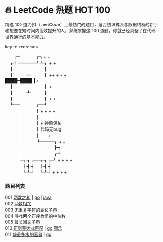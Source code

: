 # 🔥 LeetCode 热题 HOT 100
精选 100 道力扣（LeetCode）上最热门的题目，适合初识算法与数据结构的新手和想要在短时间内高效提升的人，熟练掌握这 100 道题，你就已经具备了在代码世界通行的基本能力。

key to exercises

 　　┏┓　　　┏┓+ +<br>
 　┏┛┻━━━┛┻┓ + +<br>
 　┃　　　　　　　┃ 　<br>
 　┃　　　━　　　┃ ++ + + +<br>
  ████━████ ┃+<br>
 　┃　　　　　　　┃ +<br>
 　┃　　　┻　　　┃<br>
 　┃　　　　　　　┃ + +<br>
 　┗━┓　　　┏━┛<br>
 　　　┃　　　┃ + + + +<br>
 　　　┃　　　┃<br>
 　　　┃　　　┃ +  神兽保佑<br>
 　　　┃　　　┃    代码无bug　　<br>
 　　　┃　　　┃　　+　　　　　　　　　<br>
 　　　┃　 　　┗━━━┓ + +<br>
 　　　┃ 　　　　　　　┣┓<br>
 　　　┃ 　　　　　　　┏┛<br>
 　　　┗┓┓┏━┳┓┏┛ + + + +<br>
　　　　┃┫┫　┃┫┫<br>
　　　　┗┻┛　┗┻┛+ + + +<br>

### 题目列表
001 [两数之和](https://leetcode.cn/problems/two-sum/?favorite=2cktkvj) | [go](https://github.com/95Weihe/leetcode/blob/main/go/001.go) | [java](https://github.com/95Weihe/leetcode/blob/main/java/001.java)  
002 [两数相加](https://leetcode.cn/problems/add-two-numbers/?favorite=2cktkvj)  
003 [无重复字符的最长子串](https://leetcode.cn/problems/longest-substring-without-repeating-characters/?favorite=2cktkvj)  
004 [寻找两个正序数组的中位数](https://leetcode.cn/problems/median-of-two-sorted-arrays/?favorite=2cktkvj)  
005 [最长回文子串](https://leetcode.cn/problems/longest-palindromic-substring/?favorite=2cktkvj)  
010 [正则表达式匹配](https://leetcode.cn/problems/regular-expression-matching/?favorite=2cktkvj) | [go](https://github.com/95Weihe/leetcode/blob/main/go/010.go) [图示](https://github.com/95Weihe/leetcode/blob/main/go/image/010.png)  
011 [盛最多水的容器](https://leetcode.cn/problems/container-with-most-water/?favorite=2cktkvj) | [go](https://github.com/95Weihe/leetcode/blob/main/go/011.go)
